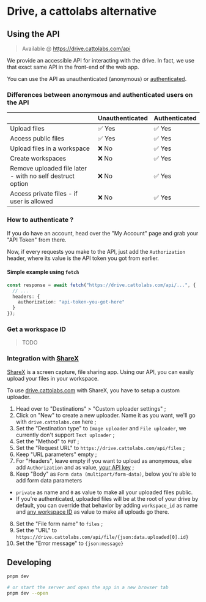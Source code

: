 # Drive, a cattolabs alternative

## Using the API

> Available @ <https://drive.cattolabs.com/api>

We provide an accessible API for interacting with the drive. In fact, we use that exact same API in the front-end of the web app.

You can use the API as unauthenticated (anonymous) or [authenticated](#how-to-authenticate).

### Differences between anonymous and authenticated users on the API

|     | Unauthenticated | Authenticated |
| --- | --------------- | ------------- |
| Upload files | ✅ Yes | ✅ Yes |
| Access public files | ✅ Yes | ✅ Yes |
| Upload files in a workspace | ❌ No | ✅ Yes |
| Create workspaces | ❌ No | ✅ Yes |
| Remove uploaded file later - with no self destruct option | ❌ No | ✅ Yes |
| Access private files - if user is allowed | ❌ No | ✅ Yes |

### How to authenticate ?

If you do have an account, head over the "My Account" page and
grab your "API Token" from there.

Now, if every requests you make to the API, just add the `Authorization` header, where its value is the API token you got from earlier.

#### Simple example using `fetch`

```typescript
const response = await fetch("https://drive.cattolabs.com/api/...", {
  // ...
  headers: {
    authorization: "api-token-you-got-here"
  }
});
```

### Get a workspace ID

> TODO

### Integration with [ShareX](https://getsharex.com/)

[ShareX](https://getsharex.com/) is a screen capture, file sharing app. Using our API, you can easily upload your files in your workspace.

To use [drive.cattolabs.com](https://drive.cattolabs.com) with ShareX, you have to setup a custom uploader.

1. Head over to "Destinations" > "Custom uploader settings" ;
1. Click on "New" to create a new uploader. Name it as you want, we'll go with `drive.cattolabs.com` here ;
1. Set the "Destination type" to `Image uploader` and `File uploader`, we currently don't support `Text uploader` ;
1. Set the "Method" to `PUT` ;
1. Set the "Request URL" to `https://drive.cattolabs.com/api/files` ;
1. Keep "URL parameters" empty ;
1. For "Headers", leave empty if you want to upload as anonymous, else add `Authorization` and as value, [your API key](#using-the-api) ;
1. Keep "Body" as `Form data (multipart/form-data)`, below you're able to add form data parameters
  - `private` as name and `0` as value to make all your uploaded files public.
  - If you're authenticated, uploaded files will be at the root of your drive by default, you can override that behavior by adding `workspace_id` as name and [any workspace ID](#get-a-workspace-id) as value to make all uploads go there.
8. Set the "File form name" to `files` ;
1. Set the "URL" to `https://drive.cattolabs.com/api/file/{json:data.uploaded[0].id}`
1. Set the "Error message" to `{json:message}`

## Developing

```bash
pnpm dev

# or start the server and open the app in a new browser tab
pnpm dev --open
```

